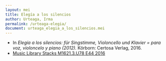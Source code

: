 ```yaml
---
layout: mei
title: Elegía a los silencios
author: Urteaga, Irma
permalink: /urteaga-elegia/
document: urteaga_elegia_a_los_silencios.mei
---
```


- In *Elegía a los silencios: für Singstimme, Violoncello und Klavier = para voz, violoncelo y piano (2012).* Körborn: Certosa Verlag, 2016.
- <a href="https://tufts.primo.exlibrisgroup.com/permalink/01TUN_INST/1kc9gia/alma991018202646803851" target="_blank">Music Library Stacks M1621.3.U78 E44 2016</a>
